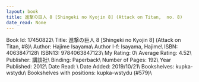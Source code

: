 ```yaml
---
layout: book
title: 進撃の巨人 8 [Shingeki no Kyojin 8] (Attack on Titan,  no. 8)
date_read: None
---
```


Book Id: 17450822\ 
Title: 進撃の巨人 8 [Shingeki no Kyojin 8] (Attack on Titan, #8)\ 
Author: Hajime Isayama\ 
Author l-f: Isayama, Hajime\ 
ISBN: 4063847128\ 
ISBN13: 9784063847123\ 
My Rating: 0\ 
Average Rating: 4.52\ 
Publisher: 講談社\ 
Binding: Paperback\ 
Number of Pages: 192\ 
Year Published: 2012\ 
Date Read: \ 
Date Added: 2019/10/21\ 
Bookshelves: kupka-wstydu\ 
Bookshelves with positions: kupka-wstydu (#579)\ 

